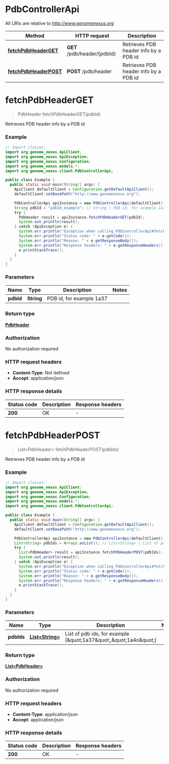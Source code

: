 # PdbControllerApi

All URIs are relative to *http://www.genomenexus.org*

| Method | HTTP request | Description |
|------------- | ------------- | -------------|
| [**fetchPdbHeaderGET**](PdbControllerApi.md#fetchPdbHeaderGET) | **GET** /pdb/header/{pdbId} | Retrieves PDB header info by a PDB id |
| [**fetchPdbHeaderPOST**](PdbControllerApi.md#fetchPdbHeaderPOST) | **POST** /pdb/header | Retrieves PDB header info by a PDB id |


<a id="fetchPdbHeaderGET"></a>
# **fetchPdbHeaderGET**
> PdbHeader fetchPdbHeaderGET(pdbId)

Retrieves PDB header info by a PDB id

### Example
```java
// Import classes:
import org.genome_nexus.ApiClient;
import org.genome_nexus.ApiException;
import org.genome_nexus.Configuration;
import org.genome_nexus.models.*;
import org.genome_nexus.client.PdbControllerApi;

public class Example {
  public static void main(String[] args) {
    ApiClient defaultClient = Configuration.getDefaultApiClient();
    defaultClient.setBasePath("http://www.genomenexus.org");

    PdbControllerApi apiInstance = new PdbControllerApi(defaultClient);
    String pdbId = "pdbId_example"; // String | PDB id, for example 1a37
    try {
      PdbHeader result = apiInstance.fetchPdbHeaderGET(pdbId);
      System.out.println(result);
    } catch (ApiException e) {
      System.err.println("Exception when calling PdbControllerApi#fetchPdbHeaderGET");
      System.err.println("Status code: " + e.getCode());
      System.err.println("Reason: " + e.getResponseBody());
      System.err.println("Response headers: " + e.getResponseHeaders());
      e.printStackTrace();
    }
  }
}
```

### Parameters

| Name | Type | Description  | Notes |
|------------- | ------------- | ------------- | -------------|
| **pdbId** | **String**| PDB id, for example 1a37 | |

### Return type

[**PdbHeader**](PdbHeader.md)

### Authorization

No authorization required

### HTTP request headers

 - **Content-Type**: Not defined
 - **Accept**: application/json

### HTTP response details
| Status code | Description | Response headers |
|-------------|-------------|------------------|
| **200** | OK |  -  |

<a id="fetchPdbHeaderPOST"></a>
# **fetchPdbHeaderPOST**
> List&lt;PdbHeader&gt; fetchPdbHeaderPOST(pdbIds)

Retrieves PDB header info by a PDB id

### Example
```java
// Import classes:
import org.genome_nexus.ApiClient;
import org.genome_nexus.ApiException;
import org.genome_nexus.Configuration;
import org.genome_nexus.models.*;
import org.genome_nexus.client.PdbControllerApi;

public class Example {
  public static void main(String[] args) {
    ApiClient defaultClient = Configuration.getDefaultApiClient();
    defaultClient.setBasePath("http://www.genomenexus.org");

    PdbControllerApi apiInstance = new PdbControllerApi(defaultClient);
    List<String> pdbIds = Arrays.asList(); // List<String> | List of pdb ids, for example [\"1a37\",\"1a4o\"]
    try {
      List<PdbHeader> result = apiInstance.fetchPdbHeaderPOST(pdbIds);
      System.out.println(result);
    } catch (ApiException e) {
      System.err.println("Exception when calling PdbControllerApi#fetchPdbHeaderPOST");
      System.err.println("Status code: " + e.getCode());
      System.err.println("Reason: " + e.getResponseBody());
      System.err.println("Response headers: " + e.getResponseHeaders());
      e.printStackTrace();
    }
  }
}
```

### Parameters

| Name | Type | Description  | Notes |
|------------- | ------------- | ------------- | -------------|
| **pdbIds** | [**List&lt;String&gt;**](String.md)| List of pdb ids, for example [\&quot;1a37\&quot;,\&quot;1a4o\&quot;] | |

### Return type

[**List&lt;PdbHeader&gt;**](PdbHeader.md)

### Authorization

No authorization required

### HTTP request headers

 - **Content-Type**: application/json
 - **Accept**: application/json

### HTTP response details
| Status code | Description | Response headers |
|-------------|-------------|------------------|
| **200** | OK |  -  |

